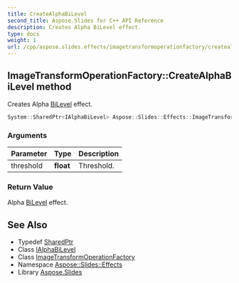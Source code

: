 ```yaml
---
title: CreateAlphaBiLevel
second_title: Aspose.Slides for C++ API Reference
description: Creates Alpha BiLevel effect.
type: docs
weight: 1
url: /cpp/aspose.slides.effects/imagetransformoperationfactory/createalphabilevel/
---
```

## ImageTransformOperationFactory::CreateAlphaBiLevel method


Creates Alpha [BiLevel](../../bilevel/) effect.

```cpp
System::SharedPtr<IAlphaBiLevel> Aspose::Slides::Effects::ImageTransformOperationFactory::CreateAlphaBiLevel(float threshold) override
```


### Arguments

| Parameter | Type | Description |
| --- | --- | --- |
| threshold | **float** | Threshold. |

### Return Value

Alpha [BiLevel](../../bilevel/) effect.

## See Also

* Typedef [SharedPtr](../../../system/sharedptr/)
* Class [IAlphaBiLevel](../../ialphabilevel/)
* Class [ImageTransformOperationFactory](../)
* Namespace [Aspose::Slides::Effects](../../)
* Library [Aspose.Slides](../../../)
